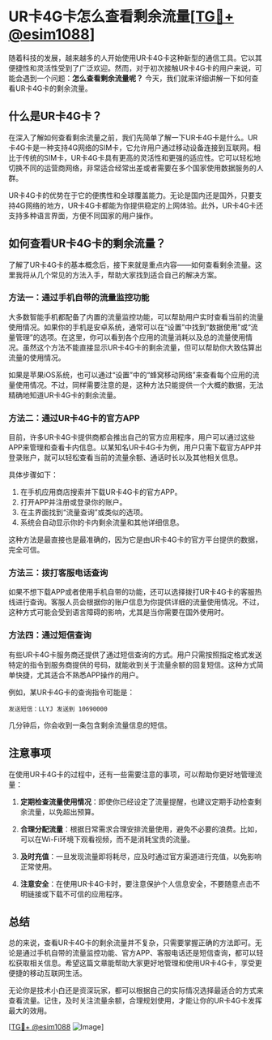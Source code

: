 # UR卡4G卡怎么查看剩余流量[[TG💪+ @esim1088](https://t.me/s/esim1088)]

随着科技的发展，越来越多的人开始使用UR卡4G卡这种新型的通信工具。它以其便捷性和灵活性受到了广泛欢迎。然而，对于初次接触UR卡4G卡的用户来说，可能会遇到一个问题：**怎么查看剩余流量呢？** 今天，我们就来详细讲解一下如何查看UR卡4G卡的剩余流量。

## 什么是UR卡4G卡？

在深入了解如何查看剩余流量之前，我们先简单了解一下UR卡4G卡是什么。UR卡4G卡是一种支持4G网络的SIM卡，它允许用户通过移动设备连接到互联网。相比于传统的SIM卡，UR卡4G卡具有更高的灵活性和更强的适应性。它可以轻松地切换不同的运营商网络，非常适合经常出差或者需要在多个国家使用数据服务的人群。

UR卡4G卡的优势在于它的便携性和全球覆盖能力。无论是国内还是国外，只要支持4G网络的地方，UR卡4G卡都能为你提供稳定的上网体验。此外，UR卡4G卡还支持多种语言界面，方便不同国家的用户操作。

## 如何查看UR卡4G卡的剩余流量？

了解了UR卡4G卡的基本概念后，接下来就是重点内容——如何查看剩余流量。这里我将从几个常见的方法入手，帮助大家找到适合自己的解决方案。

### 方法一：通过手机自带的流量监控功能

大多数智能手机都配备了内置的流量监控功能，可以帮助用户实时查看当前的流量使用情况。如果你的手机是安卓系统，通常可以在“设置”中找到“数据使用”或“流量管理”的选项。在这里，你可以看到各个应用的流量消耗以及总的流量使用情况。虽然这个方法不能直接显示UR卡4G卡的剩余流量，但可以帮助你大致估算出流量的使用情况。

如果是苹果iOS系统，也可以通过“设置”中的“蜂窝移动网络”来查看每个应用的流量使用情况。不过，同样需要注意的是，这种方法只能提供一个大概的数据，无法精确地知道UR卡4G卡的剩余流量。

### 方法二：通过UR卡4G卡的官方APP

目前，许多UR卡4G卡提供商都会推出自己的官方应用程序，用户可以通过这些APP来管理和查看卡内信息。以某知名UR卡4G卡为例，用户只需下载官方APP并登录账户，就可以轻松查看当前的流量余额、通话时长以及其他相关信息。

具体步骤如下：
1. 在手机应用商店搜索并下载UR卡4G卡的官方APP。
2. 打开APP并注册或登录你的账户。
3. 在主界面找到“流量查询”或类似的选项。
4. 系统会自动显示你的卡内剩余流量和其他详细信息。

这种方法是最直接也是最准确的，因为它是由UR卡4G卡的官方平台提供的数据，完全可信。

### 方法三：拨打客服电话查询

如果不想下载APP或者使用手机自带的功能，还可以选择拨打UR卡4G卡的客服热线进行查询。客服人员会根据你的账户信息为你提供详细的流量使用情况。不过，这种方式可能会受到语言障碍的影响，尤其是当你需要在国外使用时。

### 方法四：通过短信查询

有些UR卡4G卡服务商还提供了通过短信查询的方式。用户只需按照指定格式发送特定的指令到服务商提供的号码，就能收到关于流量余额的回复短信。这种方式简单快捷，尤其适合不熟悉APP操作的用户。

例如，某UR卡4G卡的查询指令可能是：
```
发送短信：LLYJ 发送到 10690000
```
几分钟后，你会收到一条包含剩余流量信息的短信。

## 注意事项

在使用UR卡4G卡的过程中，还有一些需要注意的事项，可以帮助你更好地管理流量：

1. **定期检查流量使用情况**：即使你已经设定了流量提醒，也建议定期手动检查剩余流量，以免超出预算。
   
2. **合理分配流量**：根据日常需求合理安排流量使用，避免不必要的浪费。比如，可以在Wi-Fi环境下观看视频，而不是消耗宝贵的流量。

3. **及时充值**：一旦发现流量即将耗尽，应及时通过官方渠道进行充值，以免影响正常使用。

4. **注意安全**：在使用UR卡4G卡时，要注意保护个人信息安全，不要随意点击不明链接或下载不可信的应用程序。

## 总结

总的来说，查看UR卡4G卡的剩余流量并不复杂，只需要掌握正确的方法即可。无论是通过手机自带的流量监控功能、官方APP、客服电话还是短信查询，都可以轻松获取相关信息。希望这篇文章能帮助大家更好地管理和使用UR卡4G卡，享受更便捷的移动互联网生活。

无论你是技术小白还是资深玩家，都可以根据自己的实际情况选择最适合的方式来查看流量。记住，及时关注流量余额，合理规划使用，才能让你的UR卡4G卡发挥最大的效用。

[[TG💪+ @esim1088](https://t.me/s/esim1088) ![Image](https://i.postimg.cc/4NQfJmqS/Snipaste-2025-05-13-00-14-12.png)]